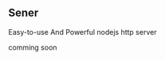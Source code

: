 <!--
 * @Author: chenzhongsheng
 * @Date: 2023-02-13 17:02:26
 * @Description: Coding something
-->
## Sener

Easy-to-use And Powerful nodejs http server

comming soon